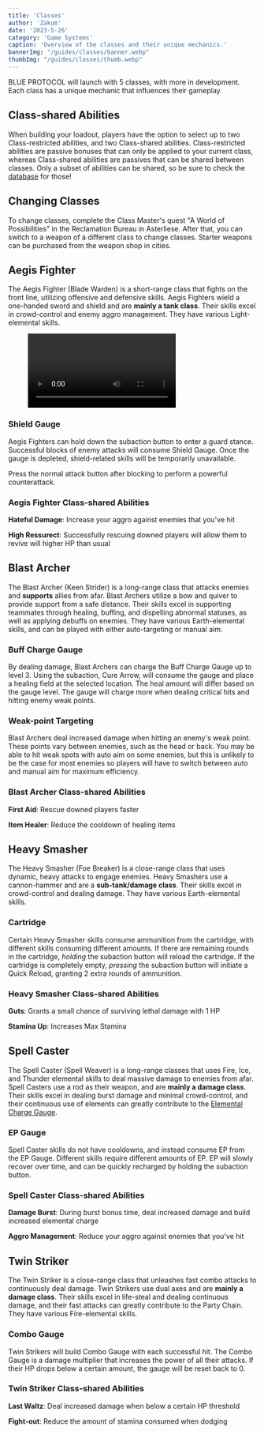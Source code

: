 ```yaml
---
title: 'Classes'
author: 'Zakum'
date: '2023-5-26'
category: 'Game Systems'
caption: 'Overview of the classes and their unique mechanics.'
bannerImg: "/guides/classes/banner.webp"
thumbImg: "/guides/classes/thumb.webp"
---
```


<script>
    import Video from '$lib/components/Video.svelte';
</script>

BLUE PROTOCOL will launch with 5 classes, with more in development. Each class has a unique mechanic that influences their gameplay. 

## Class-shared Abilities
When building your loadout, players have the option to select up to two Class-restricted abilities, and two Class-shared abilities. Class-restricted abilities are passive bonuses that can only be applied to your current class, whereas Class-shared abilities are passives that can be shared between classes. Only a subset of abilities can be shared, so be sure to check the [database](/db) for those!

## Changing Classes
To change classes, complete the Class Master's quest "A World of Possibilities" in the Reclamation Bureau in Asterliese. After that, you can switch to a weapon of a different class to change classes. Starter weapons can be purchased from the weapon shop in cities.

## Aegis Fighter
The Aegis Fighter (Blade Warden) is a short-range class that fights on the front line, utilizing offensive and defensive skills. Aegis Fighters wield a one-handed sword and shield and are **mainly a tank class**. Their skills excel in crowd-control and enemy aggro management. They have various Light-elemental skills.

<figure>
    <Video 
        title="Aegis Fighter Combos" 
        id="pDUq_9n3faI"
        bleed
        style="margin: 0"
    /> 
    <figcaption>Demonstration of some Aegis Fighter attacks and animation-cancel combos</figcaption>
</figure>

### Shield Gauge
Aegis Fighters can hold down the subaction button to enter a guard stance. Successful blocks of enemy attacks will consume Shield Gauge. Once the gauge is depleted, shield-related skills will be temporarily unavailable.

Press the normal attack button after blocking to perform a powerful counterattack.

### Aegis Fighter Class-shared Abilities
**Hateful Damage**: Increase your aggro against enemies that you've hit

**High Ressurect**: Successfully rescuing downed players will allow them to revive will higher HP than usual

## Blast Archer
The Blast Archer (Keen Strider) is a long-range class that attacks enemies and **supports** allies from afar. Blast Archers utilize a bow and quiver to provide support from a safe distance. Their skills excel in supporting teammates through healing, buffing, and dispelling abnormal statuses, as well as applying debuffs on enemies. They have various Earth-elemental skills, and can be played with either auto-targeting or manual aim. 

### Buff Charge Gauge
By dealing damage, Blast Archers can charge the Buff Charge Gauge up to level 3. Using the subaction, Cure Arrow, will consume the gauge and place a healing field at the selected location. The heal amount will differ based on the gauge level. The gauge will charge more when dealing critical hits and hitting enemy weak points.

### Weak-point Targeting
Blast Archers deal increased damage when hitting an enemy's weak point. These points vary between enemies, such as the head or back. You may be able to hit weak spots with auto aim on some enemies, but this is unlikely to be the case for most enemies so players will have to switch between auto and manual aim for maximum efficiency.

### Blast Archer Class-shared Abilities
**First Aid**: Rescue downed players faster

**Item Healer**: Reduce the cooldown of healing items

## Heavy Smasher
The Heavy Smasher (Foe Breaker) is a close-range class that uses dynamic, heavy attacks to engage enemies. Heavy Smashers use a cannon-hammer and are a **sub-tank/damage class**. Their skills excel in crowd-control and dealing damage. They have various Earth-elemental skills.

### Cartridge 
Certain Heavy Smasher skills consume ammunition from the cartridge, with different skills consuming different amounts. If there are remaining rounds in the cartridge, *holding* the subaction button will reload the cartridge. If the cartridge is completely empty, *pressing* the subaction button will initiate a Quick Reload, granting 2 extra rounds of ammunition.

### Heavy Smasher Class-shared Abilities
**Guts**: Grants a small chance of surviving lethal damage with 1 HP

**Stamina Up**: Increases Max Stamina

## Spell Caster
The Spell Caster (Spell Weaver) is a long-range classes that uses Fire, Ice, and Thunder elemental skills to deal massive damage to enemies from afar. Spell Casters use a rod as their weapon, and are **mainly a damage class**. Their skills excel in dealing burst damage and minimal crowd-control, and their continuous use of elements can greatly contribute to the [Elemental Charge Gauge](/guides/elements#elemental-charge). 

### EP Gauge
Spell Caster skills do not have cooldowns, and instead consume EP from the EP Gauge. Different skills require different amounts of EP. EP will slowly recover over time, and can be quickly recharged by holding the subaction button.

### Spell Caster Class-shared Abilities
**Damage Burst**: During burst bonus time, deal increased damage and build increased elemental charge

**Aggro Management**: Reduce your aggro against enemies that you've hit

## Twin Striker
The Twin Striker is a close-range class that unleashes fast combo attacks to continuously deal damage. Twin Strikers use dual axes and are **mainly a damage class**. Their skills excel in life-steal and dealing continuous damage, and their fast attacks can greatly contribute to the Party Chain. They have various Fire-elemental skills.

### Combo Gauge
Twin Strikers will build Combo Gauge with each successful hit. The Combo Gauge is a damage multiplier that increases the power of all their attacks. If their HP drops below a certain amount, the gauge will be reset back to 0. 

### Twin Striker Class-shared Abilities
**Last Waltz**: Deal increased damage when below a certain HP threshold

**Fight-out**: Reduce the amount of stamina consumed when dodging